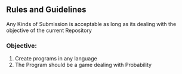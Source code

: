 ## Rules and Guidelines
Any Kinds of Submission is acceptable as long as its dealing with the objective of the current Repository
### Objective:
1) Create programs in any language
2) The Program should be a game dealing with Probability
